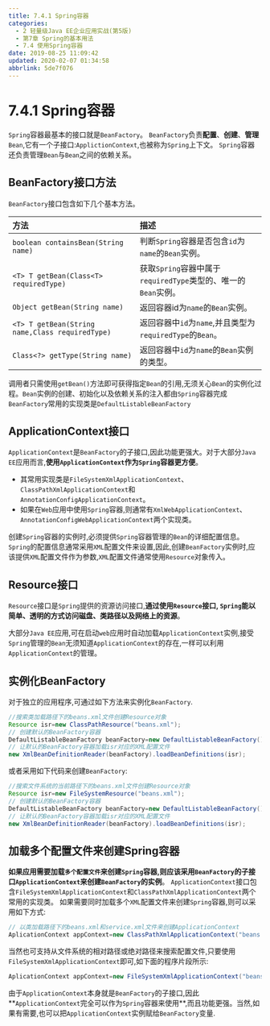 ```yaml
---
title: 7.4.1 Spring容器
categories: 
  - 2 轻量级Java EE企业应用实战(第5版)
  - 第7章 Spring的基本用法
  - 7.4 使用Spring容器
date: 2019-08-25 11:09:42
updated: 2020-02-07 01:34:58
abbrlink: 5de7f076
---
```

# 7.4.1 Spring容器 #
`Spring`容器最基本的接口就是`BeanFactory`。 `BeanFactory`负责**配置**、**创建**、**管理**`Bean`,它有一个子接口:`ApplictionContext`,也被称为`Spring`上下文。 `Spring`容器还负责管理`Bean`与`Bean`之间的依赖关系。
## BeanFactory接口方法 ##
`BeanFactory`接口包含如下几个基本方法。

|方法|描述|
|:---|:---|
|`boolean containsBean(String name)`|判断`Spring`容器是否包含`id`为`name`的`Bean`实例。|
|`<T> T getBean(Class<T> requiredType)`|获取`Spring`容器中属于`requiredType`类型的、唯一的`Bean`实例。|
|`Object getBean(String name)`|返回容器id为`name`的`Bean`实例。|
|`<T> T getBean(String name,Class requiredType)`|返回容器中`id`为`name`,并且类型为`requiredType`的`Bean`。|
|`Class<?> getType(String name)`|返回容器中`id`为`name`的`Bean`实例的类型。|

调用者只需使用`getBean()`方法即可获得指定`Bean`的引用,无须关心`Bean`的实例化过程。`Bean`实例的创建、初始化以及依赖关系的注入都由`Spring`容器完成
`BeanFactory`常用的实现类是`DefaultListableBeanFactory`
## ApplicationContext接口 ##
`ApplicationContext`是`BeanFactory`的子接口,因此功能更强大。对于大部分`Java EE`应用而言,**使用`ApplicationContext`作为`Spring`容器更方便**。
- 其常用实现类是`FileSystemXmlApplicationContext`、`ClassPathXmlApplicationContext`和`AnnotationConfigApplicationContext`。
- 如果在`Web`应用中使用`Spring`容器,则通常有`XmlWebApplicationContext`、`AnnotationConfigWebApplicationContext`两个实现类。

创建`Spring`容器的实例时,必须提供`Spring`容器管理的`Bean`的详细配置信息。 `Spring`的配置信息通常采用`XML`配置文件来设置,因此,创建`BeanFactory`实例时,应该提供`XML`配置文件作为参数,`XML`配置文件通常使用`Resource`对象传入。
## Resource接口 ##
`Resource`接口是`Spring`提供的资源访问接口,**通过使用`Resource`接口, `Spring`能以简单、透明的方式访问磁盘、类路径以及网络上的资源**。

大部分`Java EE`应用,可在启动`web`应用时自动加载`ApplicationContext`实例,接受`Spring`管理的`Bean`无须知道`ApplicationContext`的存在,一样可以利用`ApplicationContext`的管理。
## 实例化BeanFactory ##
对于独立的应用程序,可通过如下方法来实例化`BeanFactory`.
```java
//搜索类加载路径下的beans.xml文件创建Resource对象
Resource isr=new ClassPathResource("beans.xml");
// 创建默认的BeanFactory容器
DefaultListableBeanFactory beanFactory=new DefaultListableBeanFactory();
// 让默认的BeanFactory容器加载isr对应的XML配置文件
new XmlBeanDefinitionReader(beanFactory).loadBeanDefinitions(isr);
```
或者采用如下代码来创建`BeanFactory`:
```java
//搜索文件系统的当前路径下的beans.xml文件创建Resource对象
Resource isr=new FileSystemResource("beans.xml");
// 创建默认的BeanFactory容器
DefaultListableBeanFactory beanFactory=new DefaultListableBeanFactory();
// 让默认的BeanFactory容器加载isr对应的XML配置文件
new XmlBeanDefinitionReader(beanFactory).loadBeanDefinitions(isr);
```
## 加载多个配置文件来创建Spring容器 ##
**如果应用需要加载`多个配置文件`来创建`Spring`容器,则应该采用`BeanFactory`的子接口`ApplicationContext`来创建`BeanFactory`的实例**。 `ApplicationContext`接口包含`FileSystemXmlApplicationContext`和`ClassPathXmlApplicationContext`两个常用的实现类。
如果需要同时加载多个`XML`配置文件来创建`Spring`容器,则可以采用如下方式:
```java
// 以类加载路径下的beans.xml和service.xml文件来创建ApplicationContext
AplicationContext appContext=new ClassPathXmlApplicationContext("beans.xml","service.xml");
```
当然也可支持从文件系统的相对路径或绝对路径来搜索配置文件,只要使用`FileSystemXmlApplicationContext`即可,如下面的程序片段所示:
```java
AplicationContext appContext=new FileSystemXmlApplicationContext("beans.xml","service.xml");
```
由于`ApplicationContext`本身就是`BeanFactory`的子接口,因此**`ApplicationContext`完全可以作为`Spring`容器来使用**,而且功能更强。当然,如果有需要,也可以把`ApplicationContext`实例赋给`BeanFactory`变量.


